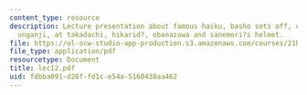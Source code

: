```yaml
---
content_type: resource
description: Lecture presentation about famous haiku, basho sets off, urami no taki,
  unganji, at takadachi, hikarid?, obanazawa and sanemori?s helmet.
file: https://ol-ocw-studio-app-production.s3.amazonaws.com/courses/21h-522-japan-in-the-age-of-the-samurai-history-and-film-fall-2006/fdbba091d28ffd1ce54a5160438aa462_lec12.pdf
file_type: application/pdf
resourcetype: Document
title: lec12.pdf
uid: fdbba091-d28f-fd1c-e54a-5160438aa462
---
```

